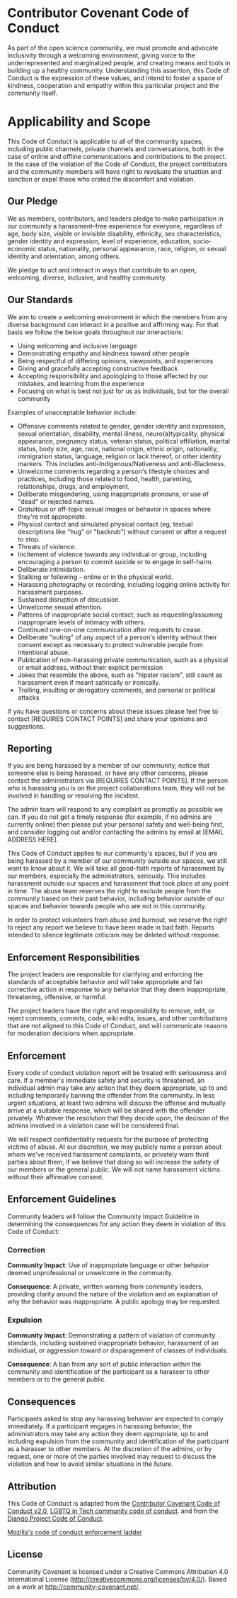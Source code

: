 # Contributor Covenant Code of Conduct

As part of the open science community, we must promote and advocate inclusivity through a welcoming environment, giving voice to the underrepresented and marginalized people, and creating means and tools in building up a healthy community. Understanding this assertion, this Code of Conduct is the expression of these values, and intend to foster a space of kindness, cooperation and empathy within this particular project and the community itself.

# Applicability and Scope

This Code of Conduct is applicable to all of the community spaces, including public channels, private channels and conversations, both in the case of online and offline communications and contributions to the project. In the case of the violation of the Code of Conduct, the project contributors and the community members will have right to revaluate the situation and sanction or expel those who crated the discomfort and violation. 


## Our Pledge

We as members, contributors, and leaders pledge to make participation in our
community a harassment-free experience for everyone, regardless of age, body
size, visible or invisible disability, ethnicity, sex characteristics, gender identity and expression, level of experience, education, socio-economic status, nationality, personal appearance, race, religion, or sexual identity and orientation, among others. 

We pledge to act and interact in ways that contribute to an open, welcoming,
diverse, inclusive, and healthy community.

## Our Standards

We aim to create a welcoming environment in which the members from any diverse background can interact in a positive and affirming way. For that basis we follow the below goals throughout our interactions:

* Using welcoming and inclusive language
* Demonstrating empathy and kindness toward other people
* Being respectful of differing opinions, viewpoints, and experiences
* Giving and gracefully accepting constructive feedback
* Accepting responsibility and apologizing to those affected by our mistakes, and learning from the experience
* Focusing on what is best not just for us as individuals, but for the
  overall community
  
Examples of unacceptable behavior include:

  
* Offensive comments related to gender, gender identity and expression, sexual orientation, disability, mental illness, neuro(a)typicality, physical appearance, pregnancy status, veteran status, political affiliation, marital status, body size, age, race, national origin, ethnic origin, nationality, immigration status, language, religion or lack thereof, or other identity markers. This includes anti-Indigenous/Nativeness and anti-Blackness.
* Unwelcome comments regarding a person's lifestyle choices and practices, including those related to food, health, parenting, relationships, drugs, and employment.
* Deliberate misgendering, using inappropriate pronouns, or use of "dead" or rejected names.
* Gratuitous or off-topic sexual images or behavior in spaces where they're not appropriate.
* Physical contact and simulated physical contact (eg, textual descriptions like "hug" or "backrub") without consent or after a request to stop.
* Threats of violence.
* Incitement of violence towards any individual or group, including encouraging a person to commit suicide or to engage in self-harm.
* Deliberate intimidation.
* Stalking or following - online or in the physical world.
* Harassing photography or recording, including logging online activity for harassment purposes.
* Sustained disruption of discussion.
* Unwelcome sexual attention.
* Patterns of inappropriate social contact, such as requesting/assuming inappropriate levels of intimacy with others.
* Continued one-on-one communication after requests to cease.
* Deliberate "outing" of any aspect of a person's identity without their consent except as necessary to protect vulnerable people from intentional abuse.
* Publication of non-harassing private communication, such as a physical or email address, without their explicit permission
* Jokes that resemble the above, such as "hipster racism", still count as harassment even if meant satirically or ironically.
* Trolling, insulting or derogatory comments, and personal or political attacks
  

If you have questions or concerns about these issues please feel free to contact [REQUIRES CONTACT POINTS] and share your opinions and suggestions.

## Reporting


If you are being harassed by a member of our community, notice that someone else is being harassed, or have any other concerns, please contact the administrators via  [REQUIRES CONTACT POINTS]. If the person who is harassing you is on the project collaborations team, they will not be involved in handling or resolving the incident.

The admin team will respond to any complaint as promptly as possible we can. If you do not get a timely response (for example, if no admins are currently online) then please put your personal safety and well-being first, and consider logging out and/or contacting the admins by email at [EMAIL ADDRESS HERE].

This Code of Conduct applies to our community's spaces, but if you are being harassed by a member of our community outside our spaces, we still want to know about it. We will take all good-faith reports of harassment by our members, especially the administrators, seriously. This includes harassment outside our spaces and harassment that took place at any point in time. The abuse team reserves the right to exclude people from the community based on their past behavior, including behavior outside of our spaces and behavior towards people who are not in this community.

In order to protect volunteers from abuse and burnout, we reserve the right to reject any report we believe to have been made in bad faith. Reports intended to silence legitimate criticism may be deleted without response.


## Enforcement Responsibilities

The project leaders are responsible for clarifying and enforcing the standards of acceptable behavior and will take appropriate and fair corrective action in response to any behavior that they deem inappropriate, threatening, offensive, or harmful.

The project leaders have the right and responsibility to remove, edit, or reject comments, commits, code, wiki edits, issues, and other contributions that are not aligned to this Code of Conduct, and will communicate reasons for moderation decisions when appropriate.


## Enforcement

Every code of conduct violation report will be treated with seriousness and care. If a member's immediate safety and security is threatened, an individual admin may take any action that they deem appropriate, up to and including temporarily banning the offender from the community. In less urgent situations, at least two admins will discuss the offense and mutually arrive at a suitable response, which will be shared with the offender privately. Whatever the resolution that they decide upon, the decision of the admins involved in a violation case will be considered final.

We will respect confidentiality requests for the purpose of protecting victims of abuse. At our discretion, we may publicly name a person about whom we've received harassment complaints, or privately warn third parties about them, if we believe that doing so will increase the safety of our members or the general public. We will not name harassment victims without their affirmative consent.


## Enforcement Guidelines

Community leaders will follow the Community Impact Guideline in determining the consequences for any action they deem in violation of this Code of Conduct:

### Correction

**Community Impact**: Use of inappropriate language or other behavior deemed
unprofessional or unwelcome in the community.

**Consequence**: A private, written warning from community leaders, providing clarity around the nature of the violation and an explanation of why the behavior was inappropriate. A public apology may be requested.

### Expulsion

**Community Impact**: Demonstrating a pattern of violation of community
standards, including sustained inappropriate behavior, harassment of an
individual, or aggression toward or disparagement of classes of individuals.

**Consequence**: A ban from any sort of public interaction within the community and identification of the participant as a harasser to other members or to the general public.


## Consequences

Participants asked to stop any harassing behavior are expected to comply immediately. If a participant engages in harassing behavior, the administrators may take any action they deem appropriate, up to and including expulsion from the community and identification of the participant as a harasser to other members. At the discretion of the admins, or by request, one or more of the parties involved may request to discuss the violation and how to avoid similar situations in the future.


## Attribution

This Code of Conduct is adapted from the [Contributor Covenant Code of Conduct v2.0][contributorcovenant-coc], [LGBTQ in Tech community code of conduct](http://lgbtq.technology/coc.html). and from the [Django Project Code of Conduct][django-coc].

[contributorcovenant-coc]: https://www.contributor-covenant.org/version/2/0/code_of_conduct.html
[django-coc]: https://www.djangoproject.com/conduct/
[mozilla-coc]: https://github.com/mozilla/diversity
[Mozilla's code of conduct enforcement ladder](https://github.com/mozilla/inclusion)

## License

Community Covenant is licensed under a Creative Commons Attribution 4.0 International License (http://creativecommons.org/licenses/by/4.0/). Based on a work at http://community-covenant.net/.